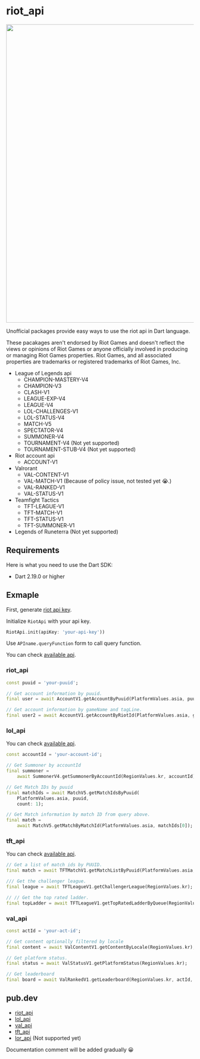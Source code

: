 # riot_api
<p align="center">
<img width="800px" src="https://user-images.githubusercontent.com/76432686/218414683-134c8dac-a596-419f-8f94-a254d5e30d6b.png" />
</p>


Unofficial packages provide easy ways to use the riot api in Dart language.

These pacakages aren't endorsed by Riot Games and doesn't reflect the views or opinions of Riot Games or anyone officially involved in producing or managing Riot Games properties. Riot Games, and all associated properties are trademarks or registered trademarks of Riot Games, Inc.

- League of Legends api
    - CHAMPION-MASTERY-V4
    - CHAMPION-V3
    - CLASH-V1
    - LEAGUE-EXP-V4
    - LEAGUE-V4
    - LOL-CHALLENGES-V1
    - LOL-STATUS-V4
    - MATCH-V5
    - SPECTATOR-V4
    - SUMMONER-V4
    - TOURNAMENT-V4 (Not yet supported)
    - TOURNAMENT-STUB-V4 (Not yet supported)
- Riot account api
    - ACCOUNT-V1
- Valrorant
    - VAL-CONTENT-V1
    - VAL-MATCH-V1 (Because of policy issue, not tested yet 😭.)
    - VAL-RANKED-V1
    - VAL-STATUS-V1
- Teamfight Tactics
    - TFT-LEAGUE-V1
    - TFT-MATCH-V1
    - TFT-STATUS-V1
    - TFT-SUMMONER-V1
- Legends of Runeterra (Not yet supported)

## Requirements

Here is what you need to use the Dart SDK:

- Dart 2.19.0 or higher

## Exmaple

First, generate [riot api key](https://developer.riotgames.com/).

Initialize `RiotApi` with your api key.
```dart
RiotApi.init(apiKey: 'your-api-key'))
```
Use `APIname.queryFunction` form to call query function.

You can check [available api](https://developer.riotgames.com/apis).

### riot_api

```dart
const puuid = 'your-puuid';

// Get account information by puuid.
final user = await AccountV1.getAccountByPuuid(PlatformValues.asia, puuid);

// Get account information by gameName and tagLine.
final user2 = await AccountV1.getAccountByRiotId(PlatformValues.asia, gameName, tagLine);
```

### lol_api

You can check [available api](https://developer.riotgames.com/apis).
```dart
const accountId = 'your-account-id';

// Get Summoner by accountId
final summoner =
    await SummonerV4.getSummonerByAccountId(RegionValues.kr, accountId);

// Get Match IDs by puuid
final matchIds = await MatchV5.getMatchIdsByPuuid(
    PlatformValues.asia, puuid,
    count: 1);

// Get Match information by match ID from query above.
final match =
    await MatchV5.getMatchByMatchId(PlatformValues.asia, matchIds[0]);

```
### tft_api

You can check [available api](https://developer.riotgames.com/apis).

```dart
// Get a list of match ids by PUUID.
final match = await TFTMatchV1.getMatchListByPuuid(PlatformValues.asia, puuid, count: 1);

/// Get the challenger league.
final league = await TFTLeagueV1.getChallengerLeague(RegionValues.kr);

// // Get the top rated ladder.
final topLadder = await TFTLeagueV1.getTopRatedLadderByQueue(RegionValues.kr, "RANKED_TFT");
```

### val_api

```dart
const actId = 'your-act-id';

// Get content optionally filtered by locale
final content = await ValContentV1.getContentByLocale(RegionValues.kr);

// Get platform status.
final status = await ValStatusV1.getPlatformStatus(RegionValues.kr);

// Get leaderboard
final board = await ValRankedV1.getLeaderboard(RegionValues.kr, actId, size: 100);
```

## pub.dev
- [riot_api](https://pub.dev/packages/riot_api)
- [lol_api](https://pub.dev/packages/lol_api)
- [val_api](https://pub.dev/packages/val_api)
- [tft_api](https://pub.dev/packages/tft_api)
- [lor_api]() (Not supported yet)

Documentation comment will be added gradually 😀
